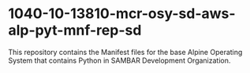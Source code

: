 # 1040-10-13810-mcr-osy-sd-aws-alp-pyt-mnf-rep-sd
This repository contains the Manifest files for the base Alpine Operating System that contains Python in SAMBAR Development Organization.

